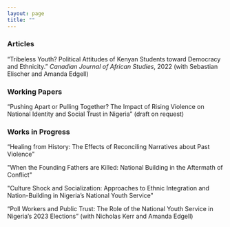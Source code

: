 ```yaml
---
layout: page
title: ""
---
```


### Articles

“Tribeless Youth? Political Attitudes of Kenyan Students toward Democracy and Ethnicity.” *Canadian Journal of African Studies*, 2022 (with Sebastian Elischer and Amanda Edgell)

### Working Papers

“Pushing Apart or Pulling Together? The Impact of Rising Violence on National Identity and Social Trust in Nigeria” (draft on request)

### Works in Progress

“Healing from History: The Effects of Reconciling Narratives about Past Violence"  

"When the Founding Fathers are Killed: National Building in the Aftermath of Conflict"  

"Culture Shock and Socialization: Approaches to Ethnic Integration and Nation-Building in Nigeria’s National Youth Service"  

“Poll Workers and Public Trust: The Role of the National Youth Service in Nigeria’s 2023 Elections” (with Nicholas Kerr and Amanda Edgell)
